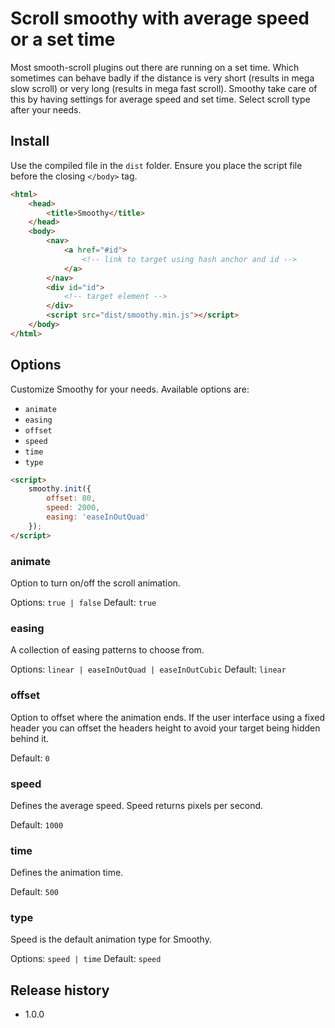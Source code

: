 # Scroll smoothy with average speed or a set time

Most smooth-scroll plugins out there are running on a set time. Which sometimes can behave badly if the distance is very short (results in mega slow scroll) or very long (results in mega fast scroll). Smoothy take care of this by having settings for average speed and set time. Select scroll type after your needs.

## Install

Use the compiled file in the `dist` folder. Ensure you place the script file
before the closing `</body>` tag.

```html
<html>
    <head>
        <title>Smoothy</title>
    </head>
    <body>
        <nav>
            <a href="#id">
                <!-- link to target using hash anchor and id -->
            </a>
        </nav>
        <div id="id">
            <!-- target element -->
        </div>
        <script src="dist/smoothy.min.js"></script>
    </body>
</html>
```

## Options

Customize Smoothy for your needs. Available options are: 

- `animate`
- `easing`
- `offset`
- `speed`
- `time`
- `type`

```html
<script>
    smoothy.init({
        offset: 80,
        speed: 2000,
        easing: 'easeInOutQuad'
    });
</script>
```
### animate
Option to turn on/off the scroll animation.  

Options: `true | false`
Default: `true`

### easing
A collection of easing patterns to choose from. 

Options: `linear | easeInOutQuad | easeInOutCubic`
Default: `linear`

### offset
Option to offset where the animation ends. If the user interface using a fixed header you can offset the headers height to avoid your target being hidden behind it.

Default: `0`

### speed
Defines the average speed. Speed returns pixels per second.

Default: `1000`

### time
Defines the animation time.

Default: `500`

### type
Speed is the default animation type for Smoothy. 

Options: `speed | time`
Default: `speed`

## Release history

- 1.0.0
